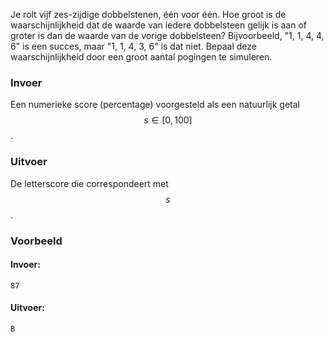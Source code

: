 Je rolt vijf zes-zijdige dobbelstenen,
één voor één. Hoe groot is de waarschijnlijkheid dat de waarde van
iedere dobbelsteen gelijk is aan of groter is dan de waarde van de
vorige dobbelsteen? Bijvoorbeeld, "1, 1, 4, 4, 6" is een succes, maar
"1, 1, 4, 3, 6" is dat niet. Bepaal deze waarschijnlijkheid door een
groot aantal pogingen te simuleren.  

### Invoer

Een numerieke score (percentage) voorgesteld als een natuurlijk getal $$s \in [0, 100]$$.

### Uitvoer

De letterscore die correspondeert met $$s$$.

### Voorbeeld

#### Invoer:

```
87
```

#### Uitvoer:

```
B
```
